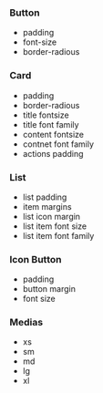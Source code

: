 ### Button

- padding
- font-size
- border-radious

### Card

- padding
- border-radious
- title fontsize
- title font family
- content fontsize
- contnet font family
- actions padding

### List

- list padding
- item margins
- list icon margin
- list item font size
- list item font family

### Icon Button

- padding
- button margin
- font size

### Medias

- xs
- sm
- md
- lg
- xl
